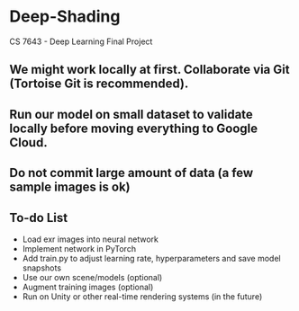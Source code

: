 # Deep-Shading
CS 7643 - Deep Learning Final Project

## We might work locally at first. Collaborate via Git (Tortoise Git is recommended).

## Run our model on small dataset to validate locally before moving everything to Google Cloud.

## Do not commit large amount of data (a few sample images is ok)

## To-do List
* Load exr images into neural network
* Implement network in PyTorch
* Add train.py to adjust learning rate, hyperparameters and save model snapshots
* Use our own scene/models (optional)
* Augment training images (optional)
* Run on Unity or other real-time rendering systems (in the future)